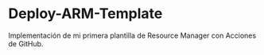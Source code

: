 # Deploy-ARM-Template
Implementación de mi primera plantilla de Resource Manager con Acciones de GitHub.
